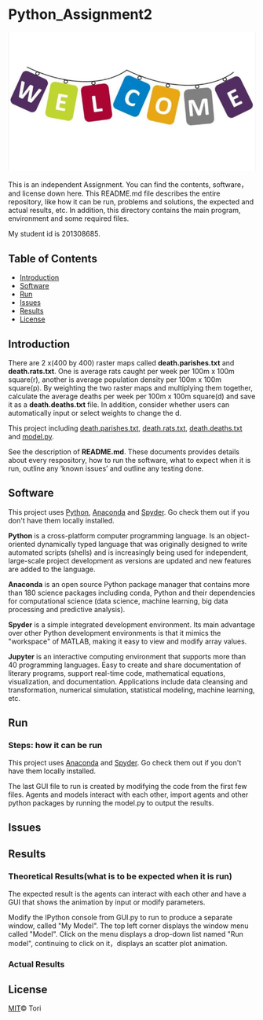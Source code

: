 # Python_Assignment2

![welcome](https://github.com/hahatori/Python_Assignment1/blob/master/images/welcome1.jpg)

This is an independent Assignment. You can find the contents, software，and license down here. This README.md file describes the entire repository, like how it can be run, problems and solutions, the expected and actual results, etc. In addition, this directory contains the main program, environment and some required files. 

My student id is 201308685.

## Table of Contents

- [Introduction](#introduction)
- [Software](#software)
- [Run](#run)
- [Issues](#issues)
- [Results](#results)
- [License](#license)

## Introduction

There are 2 x(400 by 400) raster maps called **death.parishes.txt** and **death.rats.txt**. One is average rats caught per week per 100m x 100m square(r), another is average population density per 100m x 100m square(p). By weighting the two raster maps and multiplying them together, calculate the average deaths per week per 100m x 100m square(d) and save it as a **death.deaths.txt** file. In addition, consider whether users can automatically input or select weights to change the d.

This project including [death.parishes.txt](https://github.com/hahatori/Python_Assignment2/blob/master/death.parishes.txt), [death.rats.txt](https://github.com/hahatori/Python_Assignment2/blob/master/death.rats.txt), [death.deaths.txt](https://github.com/hahatori/Python_Assignment2/blob/master/death.deaths.txt) and [model.py](https://github.com/hahatori/Python_Assignment2/blob/master/model.py).

See the description of **README.md**. These documents provides details about every respository, how to run the software, what to expect when it is run, outline any ‘known issues’ and outline any testing done.

## Software

This project uses [Python](https://www.python.org), [Anaconda](https://www.anaconda.com) and [Spyder](https://www.spyder-ide.org). Go check them out if you don't have them locally installed.

**Python** is a cross-platform computer programming language. Is an object-oriented dynamically typed language that was originally designed to write automated scripts (shells) and is increasingly being used for independent, large-scale project development as versions are updated and new features are added to the language.

**Anaconda** is an open source Python package manager that contains more than 180 science packages including conda, Python and their dependencies for computational science (data science, machine learning, big data processing and predictive analysis).

**Spyder** is a simple integrated development environment. Its main advantage over other Python development environments is that it mimics the "workspace" of MATLAB, making it easy to view and modify array values.

**Jupyter** is an interactive computing environment that supports more than 40 programming languages. Easy to create and share documentation of literary programs, support real-time code, mathematical equations, visualization, and documentation. Applications include data cleansing and transformation, numerical simulation, statistical modeling, machine learning, etc.

## Run

### Steps: how it can be run

This project uses [Anaconda]() and [Spyder](). Go check them out if you don't have them locally installed.

The last GUI file to run is created by modifying the code from the first few files. Agents and models interact with each other, import agents and other python packages by running the model.py to output the results.

## Issues


## Results

### Theoretical Results(what is to be expected when it is run)

The expected result is the agents can interact with each other and have a GUI that shows the animation by input or modify parameters.  

Modify the IPython console from GUI.py to run to produce a separate window, called "My Model". The top left corner displays the window menu called "Model". Click on the menu displays a drop-down list named "Run model", continuing to click on it，displays an scatter plot animation.

### Actual Results


## License

[MIT](https://github.com/hahatori/Python_Assignment1/blob/master/License)© Tori
